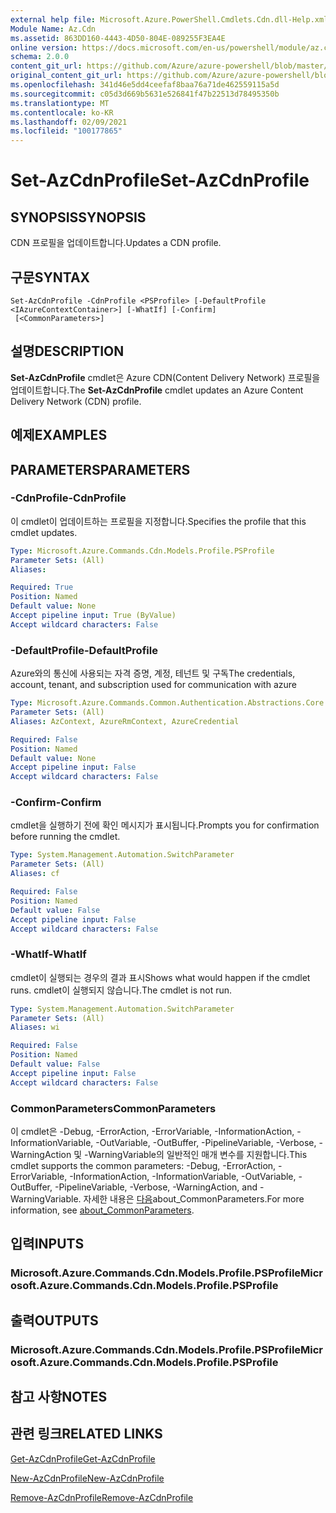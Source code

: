 ```yaml
---
external help file: Microsoft.Azure.PowerShell.Cmdlets.Cdn.dll-Help.xml
Module Name: Az.Cdn
ms.assetid: 863DD160-4443-4D50-804E-089255F3EA4E
online version: https://docs.microsoft.com/en-us/powershell/module/az.cdn/set-azcdnprofile
schema: 2.0.0
content_git_url: https://github.com/Azure/azure-powershell/blob/master/src/Cdn/Cdn/help/Set-AzCdnProfile.md
original_content_git_url: https://github.com/Azure/azure-powershell/blob/master/src/Cdn/Cdn/help/Set-AzCdnProfile.md
ms.openlocfilehash: 341d46e5dd4ceefaf8baa76a71de462559115a5d
ms.sourcegitcommit: c05d3d669b5631e526841f47b22513d78495350b
ms.translationtype: MT
ms.contentlocale: ko-KR
ms.lasthandoff: 02/09/2021
ms.locfileid: "100177865"
---
```

# <span data-ttu-id="aea7a-101">Set-AzCdnProfile</span><span class="sxs-lookup"><span data-stu-id="aea7a-101">Set-AzCdnProfile</span></span>

## <span data-ttu-id="aea7a-102">SYNOPSIS</span><span class="sxs-lookup"><span data-stu-id="aea7a-102">SYNOPSIS</span></span>
<span data-ttu-id="aea7a-103">CDN 프로필을 업데이트합니다.</span><span class="sxs-lookup"><span data-stu-id="aea7a-103">Updates a CDN profile.</span></span>

## <span data-ttu-id="aea7a-104">구문</span><span class="sxs-lookup"><span data-stu-id="aea7a-104">SYNTAX</span></span>

```
Set-AzCdnProfile -CdnProfile <PSProfile> [-DefaultProfile <IAzureContextContainer>] [-WhatIf] [-Confirm]
 [<CommonParameters>]
```

## <span data-ttu-id="aea7a-105">설명</span><span class="sxs-lookup"><span data-stu-id="aea7a-105">DESCRIPTION</span></span>
<span data-ttu-id="aea7a-106">**Set-AzCdnProfile** cmdlet은 Azure CDN(Content Delivery Network) 프로필을 업데이트합니다.</span><span class="sxs-lookup"><span data-stu-id="aea7a-106">The **Set-AzCdnProfile** cmdlet updates an Azure Content Delivery Network (CDN) profile.</span></span>

## <span data-ttu-id="aea7a-107">예제</span><span class="sxs-lookup"><span data-stu-id="aea7a-107">EXAMPLES</span></span>

## <span data-ttu-id="aea7a-108">PARAMETERS</span><span class="sxs-lookup"><span data-stu-id="aea7a-108">PARAMETERS</span></span>

### <span data-ttu-id="aea7a-109">-CdnProfile</span><span class="sxs-lookup"><span data-stu-id="aea7a-109">-CdnProfile</span></span>
<span data-ttu-id="aea7a-110">이 cmdlet이 업데이트하는 프로필을 지정합니다.</span><span class="sxs-lookup"><span data-stu-id="aea7a-110">Specifies the profile that this cmdlet updates.</span></span>

```yaml
Type: Microsoft.Azure.Commands.Cdn.Models.Profile.PSProfile
Parameter Sets: (All)
Aliases:

Required: True
Position: Named
Default value: None
Accept pipeline input: True (ByValue)
Accept wildcard characters: False
```

### <span data-ttu-id="aea7a-111">-DefaultProfile</span><span class="sxs-lookup"><span data-stu-id="aea7a-111">-DefaultProfile</span></span>
<span data-ttu-id="aea7a-112">Azure와의 통신에 사용되는 자격 증명, 계정, 테넌트 및 구독</span><span class="sxs-lookup"><span data-stu-id="aea7a-112">The credentials, account, tenant, and subscription used for communication with azure</span></span>

```yaml
Type: Microsoft.Azure.Commands.Common.Authentication.Abstractions.Core.IAzureContextContainer
Parameter Sets: (All)
Aliases: AzContext, AzureRmContext, AzureCredential

Required: False
Position: Named
Default value: None
Accept pipeline input: False
Accept wildcard characters: False
```

### <span data-ttu-id="aea7a-113">-Confirm</span><span class="sxs-lookup"><span data-stu-id="aea7a-113">-Confirm</span></span>
<span data-ttu-id="aea7a-114">cmdlet을 실행하기 전에 확인 메시지가 표시됩니다.</span><span class="sxs-lookup"><span data-stu-id="aea7a-114">Prompts you for confirmation before running the cmdlet.</span></span>

```yaml
Type: System.Management.Automation.SwitchParameter
Parameter Sets: (All)
Aliases: cf

Required: False
Position: Named
Default value: False
Accept pipeline input: False
Accept wildcard characters: False
```

### <span data-ttu-id="aea7a-115">-WhatIf</span><span class="sxs-lookup"><span data-stu-id="aea7a-115">-WhatIf</span></span>
<span data-ttu-id="aea7a-116">cmdlet이 실행되는 경우의 결과 표시</span><span class="sxs-lookup"><span data-stu-id="aea7a-116">Shows what would happen if the cmdlet runs.</span></span>
<span data-ttu-id="aea7a-117">cmdlet이 실행되지 않습니다.</span><span class="sxs-lookup"><span data-stu-id="aea7a-117">The cmdlet is not run.</span></span>

```yaml
Type: System.Management.Automation.SwitchParameter
Parameter Sets: (All)
Aliases: wi

Required: False
Position: Named
Default value: False
Accept pipeline input: False
Accept wildcard characters: False
```

### <span data-ttu-id="aea7a-118">CommonParameters</span><span class="sxs-lookup"><span data-stu-id="aea7a-118">CommonParameters</span></span>
<span data-ttu-id="aea7a-119">이 cmdlet은 -Debug, -ErrorAction, -ErrorVariable, -InformationAction, -InformationVariable, -OutVariable, -OutBuffer, -PipelineVariable, -Verbose, -WarningAction 및 -WarningVariable의 일반적인 매개 변수를 지원합니다.</span><span class="sxs-lookup"><span data-stu-id="aea7a-119">This cmdlet supports the common parameters: -Debug, -ErrorAction, -ErrorVariable, -InformationAction, -InformationVariable, -OutVariable, -OutBuffer, -PipelineVariable, -Verbose, -WarningAction, and -WarningVariable.</span></span> <span data-ttu-id="aea7a-120">자세한 내용은 [다음](http://go.microsoft.com/fwlink/?LinkID=113216)about_CommonParameters.</span><span class="sxs-lookup"><span data-stu-id="aea7a-120">For more information, see [about_CommonParameters](http://go.microsoft.com/fwlink/?LinkID=113216).</span></span>

## <span data-ttu-id="aea7a-121">입력</span><span class="sxs-lookup"><span data-stu-id="aea7a-121">INPUTS</span></span>

### <span data-ttu-id="aea7a-122">Microsoft.Azure.Commands.Cdn.Models.Profile.PSProfile</span><span class="sxs-lookup"><span data-stu-id="aea7a-122">Microsoft.Azure.Commands.Cdn.Models.Profile.PSProfile</span></span>

## <span data-ttu-id="aea7a-123">출력</span><span class="sxs-lookup"><span data-stu-id="aea7a-123">OUTPUTS</span></span>

### <span data-ttu-id="aea7a-124">Microsoft.Azure.Commands.Cdn.Models.Profile.PSProfile</span><span class="sxs-lookup"><span data-stu-id="aea7a-124">Microsoft.Azure.Commands.Cdn.Models.Profile.PSProfile</span></span>

## <span data-ttu-id="aea7a-125">참고 사항</span><span class="sxs-lookup"><span data-stu-id="aea7a-125">NOTES</span></span>

## <span data-ttu-id="aea7a-126">관련 링크</span><span class="sxs-lookup"><span data-stu-id="aea7a-126">RELATED LINKS</span></span>

[<span data-ttu-id="aea7a-127">Get-AzCdnProfile</span><span class="sxs-lookup"><span data-stu-id="aea7a-127">Get-AzCdnProfile</span></span>](./Get-AzCdnProfile.md)

[<span data-ttu-id="aea7a-128">New-AzCdnProfile</span><span class="sxs-lookup"><span data-stu-id="aea7a-128">New-AzCdnProfile</span></span>](./New-AzCdnProfile.md)

[<span data-ttu-id="aea7a-129">Remove-AzCdnProfile</span><span class="sxs-lookup"><span data-stu-id="aea7a-129">Remove-AzCdnProfile</span></span>](./Remove-AzCdnProfile.md)


